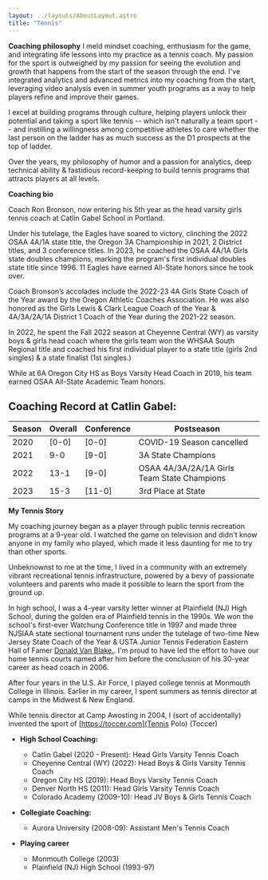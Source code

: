 ```yaml
---
layout: ../layouts/AboutLayout.astro
title: "Tennis"
---
```


**Coaching philosophy** 
I meld mindset coaching, enthusiasm for the game, and integrating life lessons into my practice as a tennis coach. My passion for the sport is outweighed by my passion for seeing the evolution and growth that happens from the start of the season through the end. I've integrated analytics and advanced metrics into my coaching from the start, leveraging video analysis even in summer youth programs as a way to help players refine and improve their games. 

I excel at building programs through culture, helping players unlock their potential and taking a sport like tennis -- which isn't naturally a team sport -- and instilling a willingness among competitive athletes to care whether the last person on the ladder has as much success as the D1 prospects at the top of ladder. 

Over the years, my philosophy of humor and a passion for analytics, deep technical ability & fastidious record-keeping to build tennis programs that attracts players at all levels.

**Coaching bio**

Coach Ron Bronson, now entering his 5th year as the head varsity girls tennis coach at Catlin Gabel School in Portland.  

Under his tutelage, the Eagles have soared to victory, clinching the 2022 OSAA 4A/1A state title, the Oregon 3A Championship in 2021, 2 District titles, and 3 conference titles. In 2023, he coached the OSAA 4A/1A Girls state doubles champions, marking the program's first individual doubles state title since 1996. 11 Eagles have earned All-State honors since he took over. 

Coach Bronson’s accolades include the 2022-23 4A Girls State Coach of the Year award by the Oregon Athletic Coaches Association. He was also honored as the Girls Lewis & Clark League Coach of the Year & 4A/3A/2A/1A District 1 Coach of the Year during the 2021-22 season. 

In 2022, he spent the Fall 2022 season at Cheyenne Central (WY) as varsity boys & girls head coach where the girls team won the WHSAA South Regional title and coached his first individual player to a state title (girls 2nd singles) & a state finalist (1st singles.) 

While at 6A Oregon City HS as Boys Varsity Head Coach in 2019, his team earned OSAA All-State Academic Team honors.

## Coaching Record at Catlin Gabel:

| Season | Overall | Conference | Postseason |
|--------|---------|------------|------------|
| 2020   | [0-0]   | [0-0]      | COVID-19 Season cancelled  |
| 2021   | 9-0     | [9-0]      | 3A State Champions |
| 2022   | 13-1    | [9-0]      | OSAA 4A/3A/2A/1A Girls Team State Champions |
| 2023   | 15-3    | [11-0]     | 3rd Place at State |

**My Tennis Story**

My coaching journey began as a player through public tennis recreation programs at a 9-year old. I watched the game on television and didn't know anyone in my family who played, which made it less daunting for me to try than other sports. 

Unbeknownst to me at the time,  I lived in a community with an extremely vibrant recreational tennis infrastructure, powered by a bevy of passionate volunteers and parents who made it possible to learn the sport from the ground up. 

In high school, I was a 4-year varsity letter winner at Plainfield (NJ) High School, during the golden era of Plainfield tennis in the 1990s. We won the school's first-ever Watchung Conference title in 1997 and made three NJSIAA state sectional tournament runs under the tutelage of two-time New Jersey State Coach of the Year & USTA Junior Tennis Federation Eastern Hall of Famer [Donald Van Blake.](https://www.easterntennishalloffame.com/2008). I'm proud to have led the effort to have our home tennis courts named after him before the conclusion of his 30-year career as head coach in 2006.

After four years in the U.S. Air Force, I played college tennis at Monmouth College in Illinois. Earlier in my career, I spent summers as tennis director at camps in the Midwest & New England. 

While tennis director at Camp Awosting in 2004, I (sort of accidentally) invented the sport of [https://toccer.com](Tennis Polo) (Toccer)

- **High School Coaching:** 
  - Catlin Gabel (2020 - Present): Head Girls Varsity Tennis Coach
  - Cheyenne Central (WY) (2022): Head Boys & Girls Varsity Tennis Coach
  - Oregon City HS (2019): Head Boys Varsity Tennis Coach
  - Denver North HS (2011): Head Girls Varsity Tennis Coach
  - Colorado Academy (2009-10): Head JV Boys & Girls Tennis Coach

- **Collegiate Coaching:**
  - Aurora University (2008-09): Assistant Men's Tennis Coach

- **Playing career**
  - Monmouth College (2003)
  - Plainfield (NJ) High School (1993-97)
